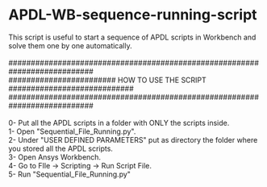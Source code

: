 # APDL-WB-sequence-running-script
This script is useful to start a sequence of APDL scripts in Workbench and solve them one by one automatically.<br/>
<br/>
###########################################################################<br/>
######################## HOW TO USE THE SCRIPT ############################<br/>
###########################################################################<br/>
<br/>
0- Put all the APDL scripts in a folder with ONLY the scripts inside.<br/>
1- Open "Sequential_File_Running.py".<br/>
2- Under "USER DEFINED PARAMETERS" put as directory the folder where you stored all the APDL scripts.<br/>
3- Open Ansys Workbench.<br/>
4- Go to   FIle -> Scripting -> Run Script File.<br/>
5- Run "Sequential_File_Running.py"<br/>
